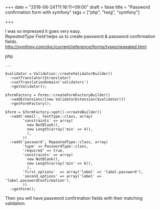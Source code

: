 +++
date = "2016-06-24T11:16:11+09:00"
draft = false
title = "Password confirmation form with symfony"
tags = ["php", "twig", "symfony"]

+++

<!--more-->

I was so impressed it goes very easy.  
*RepeatedType Field* helps us to create password & password confirmation fields.  
<http://symfony.com/doc/current/reference/forms/types/repeated.html>

php  

```
...

$validator = Validation::createValidatorBuilder()
  ->setTranslator($translator)
  ->setTranslationDomain('validators')
  ->getValidator();

$formFactory = Forms::createFormFactoryBuilder()
  ->addExtensions([new ValidatorExtension($validator)])
  ->getFormFactory();

$form = $formFactory->get()->createBuilder()
  ->add('email', TextType::class, array(
        'constraints' => array(
          new NotBlank(),
          new Length(array('min' => 4)),
          ),
        ))
  ->add('password', RepeatedType::class, array(
        'type' => PasswordType::class,
        'required' => true,
        'constraints' => array(
          new NotBlank(),
          new Length(array('min' => 6)),
          ),
        'first_options'  => array('label' => 'label.password'),
        'second_options' => array('label' => 'label.passwordConfirmation'),
        ))
  ->getForm();
```

Then you will have password confirmation fields with their matching validation.  
